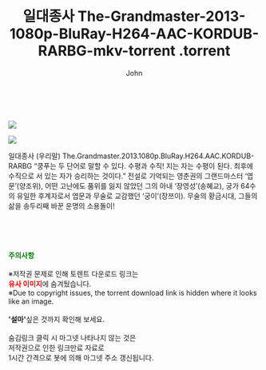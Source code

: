 ﻿---
layout: post
title:  "                   일대종사 The-Grandmaster-2013-1080p-BluRay-H264-AAC-KORDUB-RARBG-mkv-torrent                .torrent"
author: John
categories: [ 영화 ]
tags: [  ]
image: https://torrentrj57.com/uploadfile/full/d656391e1561ddc830381baa59d94ede9b9399b0.jpg"/></p><p><img src="https://torrentrj57.com/uploadfile/full/f359c63bac974287d5f048afacf4aad399c3d774.jpg 
description: "                   일대종사 The-Grandmaster-2013-1080p-BluRay-H264-AAC-KORDUB-RARBG-mkv-torrent                 torrent 정보 공유"
toc: true
toc_sticky: true
---

<br>
<p><img src="https://torrentrj57.com/uploadfile/full/d656391e1561ddc830381baa59d94ede9b9399b0.jpg"/></p><p><img src="https://torrentrj57.com/uploadfile/full/f359c63bac974287d5f048afacf4aad399c3d774.jpg"/></p>
 일대종사 (우리말) The.Grandmaster.2013.1080p.BluRay.H264.AAC.KORDUB-RARBG “쿵푸는 두 단어로 말할 수 있다. 수평과 수직! 지는 자는 수평이 된다. 최후에 수직으로 서 있는 자가 승리하는 것이다.” 전설로 기억되는 영춘권의 그랜드마스터 ‘엽문’(양조위), 어떤 고난에도 품위를 잃지 않았던 그의 아내 ‘장영성’(송혜교), 궁가 64수의 유일한 후계자로서 엽문과 무술로 교감했던 ‘궁이’(장쯔이). 무술의 황금시대, 그들의 삶을 송두리째 바꾼 운명의 소용돌이! 
    
<br><br><br>
<p data-ke-size="size16"><b><span style="color: green;">주의사항</span></b><br /><br />※저작권 문제로 인해 토렌트 다운로드 링크는<br /><b><span style="color: red;">유사 이미지</span></b>에 숨겨뒀습니다.<br />※Due to copyright issues, the torrent download link is hidden where it looks like an image.<br /><br /><b>'설마'</b>싶은 것까지 확인해 보세요.<br /><br />숨김링크 클릭 시 마그넷 나타나지 않는 것은<br />저작권으로 인한 링크만료 자료로<br />1시간 간격으로 봇에 의해 마그넷 주소 갱신됩니다.</p>
